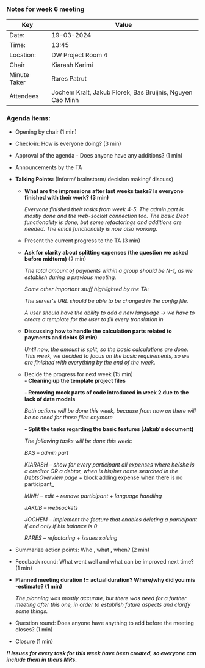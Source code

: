 ### Notes for week 6 meeting

Key | Value |
| --- | --- |
| Date: | 19-03-2024 |
| Time: | 13:45 |
| Location: | DW Project Room 4 |
| Chair | Kiarash Karimi |
| Minute Taker | Rares Patrut |
| Attendees | Jochem Kralt, Jakub Florek, Bas Bruijnis, Nguyen Cao Minh |


### Agenda items:
- Opening by chair (1 min)
- Check-in: How is everyone doing? (3 min)
- Approval of the agenda - Does anyone have any additions? (1 min)

- Announcements by the TA 

- **Talking Points:** (Inform/ brainstorm/ decision making/ discuss)
  - **What are the impressions after last weeks tasks? Is everyone finished with their work? (3 min)**

    _Everyone finished their tasks from week 4-5. The admin part is mostly done and the  web-socket connection too. The basic Debt functionallity is done, but some refactorings and additions are needed. The email functionality is now also working._

  - Present the current progress to the TA (3 min)
  - **Ask for clarity about splitting expenses (the question we asked before midterm)** (2 min)

    _The total amount of payments within a group should be N-1, as we establish during a previous meeting._
    
    _Some other important stuff highlighted by the TA:_
    
    _The server's URL should be able to be changed in the config file._

    _A user should have the ability to add a new language -> we have to create a template for the user to fill every translation in_


  - **Discussing how to handle the calculation parts related to payments and debts (8 min)**

    _Until now, the amount is split, so the basic calculations are done. This week, we decided to focus on the basic requirements, so we are finished with everything by the end of the week._

  - Decide the progress for next week (15 min)  
    **- Cleaning up the template project files**

    **- Removing mock parts of code introduced in week 2 due to the lack of data models**

      _Both actions will be done this week, because from now on there will be no need for those files anymore_
    
    **- Split the tasks regarding the basic features (Jakub's document)** 

    _The following tasks will be done this week:_

    _BAS – admin part_

    _KIARASH – show for every participant all expenses where he/she is a creditor OR a debtor, when is his/her name searched in the DebtsOverview page_ + block adding expense when there is no participant_

    _MINH – edit + remove participant + language handling_

    _JAKUB – websockets_

    _JOCHEM – implement the feature that enables deleting a participant if and only if his balance is 0_
    
    _RARES – refactoring +  issues solving_



- Summarize action points: Who , what , when? (2 min)
- Feedback round: What went well and what can be improved next time? (1 min)
- **Planned meeting duration != actual duration? Where/why did you mis -estimate? (1 min)**

    _The planning was mostly accurate, but there was need for a further meeting after this one, in order to establish future aspects and clarify some things._

- Question round: Does anyone have anything to add before the meeting closes? (1 min)
- Closure (1 min)

_**!! Issues for every task for this week have been created, so everyone can include them in theirs MRs.**_
